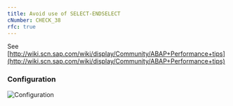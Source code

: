 ```yaml
---
title: Avoid use of SELECT-ENDSELECT
cNumber: CHECK_38
rfc: true
---
```


See [http://wiki.scn.sap.com/wiki/display/Community/ABAP+Performance+tips](http://wiki.scn.sap.com/wiki/display/Community/ABAP+Performance+tips)

### Configuration
![Configuration](/img/default_conf.png)